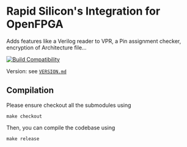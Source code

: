 # Rapid Silicon's Integration for OpenFPGA

Adds features like a Verilog reader to VPR, a Pin assignment checker, encryption of Architecture file...

[![Build Compatibility](https://github.com/RapidSilicon/OpenFPGA_RS2/actions/workflows/build.yml/badge.svg)](https://github.com/RapidSilicon/OpenFPGA_RS2/actions/workflows/build.yml)

Version: see [`VERSION.md`](VERSION.md)

## Compilation

Please ensure checkout all the submodules using

```
make checkout
```

Then, you can compile the codebase using

```
make release
```
